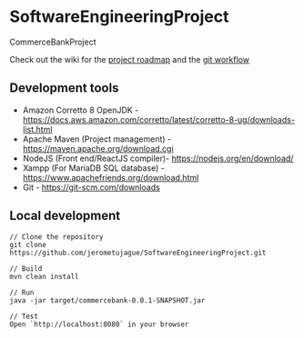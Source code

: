 # SoftwareEngineeringProject
CommerceBankProject

Check out the wiki for the [project roadmap](https://github.com/jerometujague/SoftwareEngineeringProject/wiki) and the [git workflow](https://github.com/jerometujague/SoftwareEngineeringProject/wiki/Git-Workflow)

## Development tools
* Amazon Corretto 8 OpenJDK - https://docs.aws.amazon.com/corretto/latest/corretto-8-ug/downloads-list.html
* Apache Maven (Project management) - https://maven.apache.org/download.cgi
* NodeJS (Front end/ReactJS compiler)- https://nodejs.org/en/download/
* Xampp (For MariaDB SQL database) - https://www.apachefriends.org/download.html
* Git - https://git-scm.com/downloads

## Local development
```
// Clone the repository
git clone https://github.com/jerometujague/SoftwareEngineeringProject.git

// Build
mvn clean install

// Run
java -jar target/commercebank-0.0.1-SNAPSHOT.jar

// Test
Open `http://localhost:8080` in your browser
```
